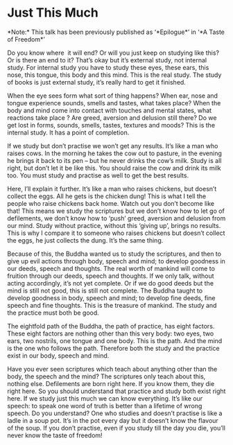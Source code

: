 Just This Much
==============

<p class="chapter-footnote" markdown="1">*Note:* This talk has been
previously published as ‘*Epilogue*’ in ‘*A Taste of Freedom*’</p>

<span class="dropcaps-first" markdown="1">D</span><span
class="dropcaps-words" markdown="1">o you know where</span>&nbsp; it
will end? Or will you just keep on studying like this? Or is there an
end to it? That’s okay but it’s external study, not internal study. For
internal study you have to study these eyes, these ears, this nose, this
tongue, this body and this mind. This is the real study. The study of
books is just external study, it’s really hard to get it finished.

When the eye sees form what sort of thing happens? When ear, nose and
tongue experience sounds, smells and tastes, what takes place? When the
body and mind come into contact with touches and mental states, what
reactions take place ? Are greed, aversion and delusion still there? Do
we get lost in forms, sounds, smells, tastes, textures and moods? This
is the internal study. It has a point of completion.

If we study but don’t practise we won’t get any results. It’s like a man
who raises cows. In the morning he takes the cow out to pasture, in the
evening he brings it back to its pen – but he never drinks the cow’s
milk. Study is all right, but don’t let it be like this. You should
raise the cow and drink its milk too. You must study and practise as
well to get the best results.

Here, I’ll explain it further. It’s like a man who raises chickens, but
doesn’t collect the eggs. All he gets is the chicken dung! This is what
I tell the people who raise chickens back home. Watch out you don’t
become like that! This means we study the scriptures but we don’t know
how to let go of defilements, we don’t know how to ‘push’ greed,
aversion and delusion from our mind. Study without practice, without
this ‘giving up’, brings no results. This is why I compare it to someone
who raises chickens but doesn’t collect the eggs, he just collects the
dung. It’s the same thing.

Because of this, the Buddha wanted us to study the scriptures, and then
to give up evil actions through body, speech and mind; to develop
goodness in our deeds, speech and thoughts. The real worth of mankind
will come to fruition through our deeds, speech and thoughts. If we only
talk, without acting accordingly, it’s not yet complete. Or if we do
good deeds but the mind is still not good, this is still not complete.
The Buddha taught to develop goodness in body, speech and mind; to
develop fine deeds, fine speech and fine thoughts. This is the treasure
of mankind. The study and the practice must both be good.

The eightfold path of the Buddha, the path of practice, has eight
factors. These eight factors are nothing other than this very body: two
eyes, two ears, two nostrils, one tongue and one body. This is the path.
And the mind is the one who follows the path. Therefore both the study
and the practice exist in our body, speech and mind.

Have you ever seen scriptures which teach about anything other than the
body, the speech and the mind? The scriptures only teach about this,
nothing else. Defilements are born right here. If you know them, they
die right here. So you should understand that practice and study both
exist right here. If we study just this much we can know everything.
It’s like our speech: to speak one word of truth is better than a
lifetime of wrong speech. Do you understand? One who studies and doesn’t
practise is like a ladle in a soup pot. It’s in the pot every day but it
doesn’t know the flavour of the soup. If you don’t practise, even if you
study till the day you die, you’ll never know the taste of freedom!
